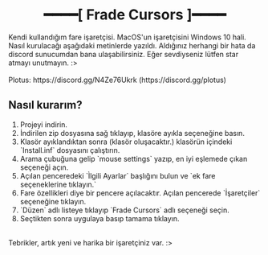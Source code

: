 <h1 align="center">━━━━[ Frade Cursors ]━━━━</h1>
Kendi kullandığım fare işaretçisi. MacOS'un işaretçisini Windows 10 hali. Nasıl kurulacağı aşağıdaki metinlerde yazıldı. Aldığınız herhangi bir hata da discord sunucumdan bana ulaşabilirsiniz. Eğer sevdiyseniz lütfen star atmayı unutmayın. :>
<br> <br>
Plotus: https://discord.gg/N4Ze76Ukrk (https://discord.gg/plotus)


## Nasıl kurarım?
<ol>
  <li>Projeyi indirin. </li>
  <li>İndirilen zip dosyasına sağ tıklayıp, klasöre ayıkla seçeneğine basın.</li>
  <li>Klasör ayıklandıktan sonra (klasör oluşacaktır.) klasörün içindeki `Install.inf` dosyasını çalıştırın.</li>
  <li>Arama çubuğuna gelip `mouse settings` yazıp, en iyi eşlemede çıkan seçeneği açın.</li>
  <li>Açılan penceredeki `Ìlgili Ayarlar` başlığını bulun ve `ek fare seçeneklerine tıklayın.`</li>
  <li>Fare özellikleri diye bir pencere açılacaktır. Açılan pencerede `İşaretçiler` seçeneğine tıklayın.</li>
  <li>`Düzen` adlı listeye tıklayıp `Frade Cursors` adlı seçeneği seçin.</li>
  <li> Seçtikten sonra uygulaya basıp tamama tıklayın.</li>
 </ol>
 <br>
 Tebrikler, artık yeni ve harika bir işaretçiniz var. :>

